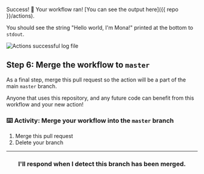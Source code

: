 Success! :tada: Your workflow ran! [You can see the output here]({{ repo }}/actions).

You should see the string "Hello world, I'm Mona!" printed at the bottom to `stdout`.

![Actions successful log file](https://user-images.githubusercontent.com/16547949/62388562-9fc1a500-b52b-11e9-8d7e-4f4d32450fd5.png)

## Step 6: Merge the workflow to `master`

As a final step, merge this pull request so the action will be a part of the main `master` branch.

Anyone that uses this repository, and any future code can benefit from this workflow and your new action!

### :keyboard: Activity: Merge your workflow into the `master` branch

1. Merge this pull request
1. Delete your branch

<hr>
<h3 align="center">I'll respond when I detect this branch has been merged.</h3>
